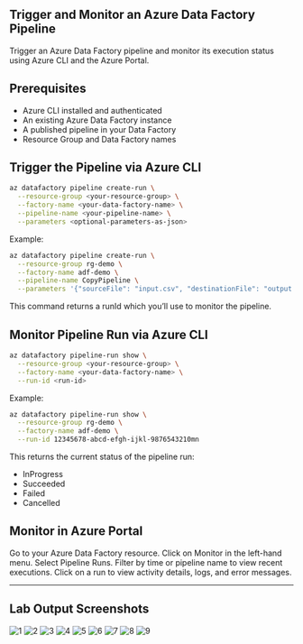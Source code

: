 ## Trigger and Monitor an Azure Data Factory Pipeline
Trigger an Azure Data Factory pipeline and monitor its execution status using Azure CLI and the Azure Portal.

## Prerequisites
- Azure CLI installed and authenticated
- An existing Azure Data Factory instance
- A published pipeline in your Data Factory
- Resource Group and Data Factory names

## Trigger the Pipeline via Azure CLI
```bash
az datafactory pipeline create-run \
  --resource-group <your-resource-group> \
  --factory-name <your-data-factory-name> \
  --pipeline-name <your-pipeline-name> \
  --parameters <optional-parameters-as-json>
```    

Example:
```bash
az datafactory pipeline create-run \
  --resource-group rg-demo \
  --factory-name adf-demo \
  --pipeline-name CopyPipeline \
  --parameters '{"sourceFile": "input.csv", "destinationFile": "output.csv"}'
```
This command returns a runId which you’ll use to monitor the pipeline.

## Monitor Pipeline Run via Azure CLI
```bash
az datafactory pipeline-run show \
  --resource-group <your-resource-group> \
  --factory-name <your-data-factory-name> \
  --run-id <run-id>
```    
Example:
```bash
az datafactory pipeline-run show \
  --resource-group rg-demo \
  --factory-name adf-demo \
  --run-id 12345678-abcd-efgh-ijkl-9876543210mn
```
This returns the current status of the pipeline run:

- InProgress
- Succeeded
- Failed
- Cancelled

## Monitor in Azure Portal
Go to your Azure Data Factory resource.
Click on Monitor in the left-hand menu.
Select Pipeline Runs.
Filter by time or pipeline name to view recent executions.
Click on a run to view activity details, logs, and error messages.

---

## Lab Output Screenshots 

![1](https://github.com/user-attachments/assets/d790a774-ce21-4162-b671-de7ec5f910f5)
![2](https://github.com/user-attachments/assets/1f20f386-ac48-43ab-8ae7-656b6087669b)
![3](https://github.com/user-attachments/assets/0aba8bcd-f589-4223-aaad-e051f110aca5)
![4](https://github.com/user-attachments/assets/86226cb8-e1ed-4151-8297-78cb00ca122f)
![5](https://github.com/user-attachments/assets/ac98c01c-3450-48a2-a896-604eb23bdaf6)
![6](https://github.com/user-attachments/assets/7ed8cf52-5f55-47c2-8312-7e5a073d8b22)
![7](https://github.com/user-attachments/assets/6d805f6a-38b4-4683-bcb9-3bd761914a03)
![8](https://github.com/user-attachments/assets/2808a277-dcca-4700-9e8a-45926cc61228)
![9](https://github.com/user-attachments/assets/85bd4457-423e-4158-829b-3a10e6236cd9)


